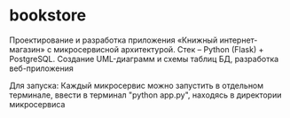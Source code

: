 # bookstore
Проектирование и разработка приложения «Книжный интернет-магазин» с микросервисной архитектурой. Стек – Python (Flask) + PostgreSQL. Создание UML-диаграмм и схемы таблиц БД, разработка веб-приложения

Для запуска:
Каждый микросервис можно запустить в отдельном терминале, ввести в терминал "python app.py", находясь в директории микросервиса
